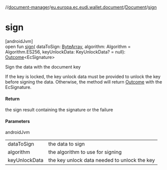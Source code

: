 //[document-manager](../../../index.md)/[eu.europa.ec.eudi.wallet.document](../index.md)/[Document](index.md)/[sign](sign.md)

# sign

[androidJvm]\
open fun [sign](sign.md)(
dataToSign: [ByteArray](https://kotlinlang.org/api/latest/jvm/stdlib/kotlin/-byte-array/index.html),
algorithm: Algorithm = Algorithm.ES256, keyUnlockData: KeyUnlockData? =
null): [Outcome](../-outcome/index.md)&lt;EcSignature&gt;

Sign the data with the document key

If the key is locked, the key unlock data must be provided to unlock the key before signing the
data. Otherwise, the method will return [Outcome](../-outcome/index.md) with the EcSignature.

#### Return

the sign result containing the signature or the failure

#### Parameters

androidJvm

|               |                                              |
|---------------|----------------------------------------------|
| dataToSign    | the data to sign                             |
| algorithm     | the algorithm to use for signing             |
| keyUnlockData | the key unlock data needed to unlock the key |
